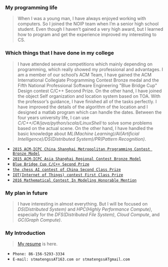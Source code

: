 ### My programming life
> When I was a young man, I have always enjoyed working with computers. So I joined the NOIP team when I’m a senior high school student. Even though I haven’t gained a very high award, but I learned how to program and get the experience improved my interesting to CS.

### Which things that I have done in my college
> I have attended several competitions which mainly depending on programming, which really showed my professional and advantages. I am a member of our school’s ACM Team, I have gained the ACM International Collegiate Programming Contest Bronze medal and the Fifth National Professional Software Engineering "Blue Bridge Cup" Design contest C/C++ Second Prize. On the other hand, I have joined the object Self organization and location system based on TOA. With the professor’s guidance, I have finished all of the tasks perfectly. I have improved the details of the algorithm of the location and I designed a matlab program which can handle the dates. Between the four years university life, I can use _C/C++/C#/java/python/scala/LinuxShell_ to solve some problems based on the actual scene. On the other hand, I have handled the basic knowledge about _ML(Machine Learning)/AI(Artificial Intelligence)/DS(Distributed System)/PR(Pattern Recognition)_.
* [`2015 ACM-ICPC China Shanghai Metropolitan Programming Contest Bronze Model`](stmatengss.github.io/my_img/20150914190726_00003.jpg)
* [`2015 ACM-ICPC Asia Shanghai Regional Contest Bronze Model`](stmatengss.github.io/my_img/20150914190726_00003.jpg)
* [`Blue Bridge Cup C/C++ Second Prize`](stmatengss.github.io/my_img/20150914190726_00002.jpg)
* [`the chess AI contest of China Second Class Prize`](stmatengss.github.io)
* [`IOT(Internet of Things) contest First Class Prize`](stmatengss.github.io/my_img/img-602143024-0013.jpg)
* [`2016 Mathematical Contest In Modeling Honorable Mention`](stmatengss.github.io/my_img/img-602143024-0013.jpg)

### My plan in future
> I have interesting in almost everything. But I will be focused on _DS(Distributed System)_ and _HPC(Highly Performance Compute)_, especially for the _DFS(Distributed File System)_, _Cloud Compute_, and _GC(Graph Compute)_.

### My Introduction
> [My resume](https://github.com/stmatengss/stmatengss.github.io/简短简历（马腾）+.pdf) is here.
* `Phone: 86-156-5293-3334`
* `E-mail: stmatengssAT163.com or stmatengssATgmail.com`



